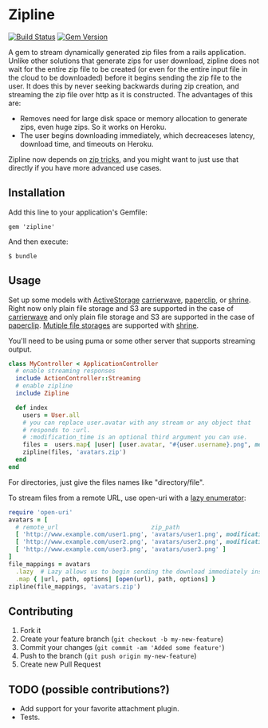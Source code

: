 # Zipline
[![Build Status](https://travis-ci.org/fringd/zipline.svg?branch=master)](https://travis-ci.org/fringd/zipline)
[![Gem Version](https://badge.fury.io/rb/zipline.svg)](https://badge.fury.io/rb/zipline)

A gem to stream dynamically generated zip files from a rails application. Unlike other solutions that generate zips for user download, zipline does not wait for the entire zip file to be created (or even for the entire input file in the cloud to be downloaded) before it begins sending the zip file to the user. It does this by never seeking backwards during zip creation, and streaming the zip file over http as it is constructed. The advantages of this are:

- Removes need for large disk space or memory allocation to generate zips, even huge zips. So it works on Heroku.
- The user begins downloading immediately, which decreaceses latency, download time, and timeouts on Heroku.

Zipline now depends on [zip tricks](https://github.com/WeTransfer/zip_tricks), and you might want to just use that directly if you have more advanced use cases.

## Installation

Add this line to your application's Gemfile:

    gem 'zipline'

And then execute:

    $ bundle

## Usage

Set up some models with [ActiveStorage](http://edgeguides.rubyonrails.org/active_storage_overview.html)
[carrierwave](https://github.com/jnicklas/carrierwave), [paperclip](https://github.com/thoughtbot/paperclip), or
[shrine](https://github.com/janko-m/shrine). Right now only plain file storage and S3 are supported in the case of
[carrierwave](https://github.com/jnicklas/carrierwave) and only plain file storage and S3 are supported in the case of
[paperclip](https://github.com/thoughtbot/paperclip). [Mutiple file storages](http://shrinerb.com/#external) are
supported with [shrine](https://github.com/janko-m/shrine).

You'll need to be using puma or some other server that supports streaming output.

```Ruby
class MyController < ApplicationController
  # enable streaming responses
  include ActionController::Streaming
  # enable zipline
  include Zipline

  def index
    users = User.all
    # you can replace user.avatar with any stream or any object that
    # responds to :url.
    # :modification_time is an optional third argument you can use.
    files =  users.map{ |user| [user.avatar, "#{user.username}.png", modification_time: 1.day.ago] }
    zipline(files, 'avatars.zip')
  end
end
```

For directories, just give the files names like "directory/file".

To stream files from a remote URL, use open-uri with a [lazy enumerator](http://ruby-doc.org/core-2.0.0/Enumerator/Lazy.html):

```Ruby
require 'open-uri'
avatars = [
  # remote_url                          zip_path
  [ 'http://www.example.com/user1.png', 'avatars/user1.png', modification_time: Time.now.utc ]
  [ 'http://www.example.com/user2.png', 'avatars/user2.png', modification_time: 1.day.ago ]
  [ 'http://www.example.com/user3.png', 'avatars/user3.png' ]
]
file_mappings = avatars
  .lazy  # Lazy allows us to begin sending the download immediately instead of waiting to download everything
  .map { |url, path, options| [open(url), path, options] }
zipline(file_mappings, 'avatars.zip')
```

## Contributing

1. Fork it
2. Create your feature branch (`git checkout -b my-new-feature`)
3. Commit your changes (`git commit -am 'Added some feature'`)
4. Push to the branch (`git push origin my-new-feature`)
5. Create new Pull Request

## TODO (possible contributions?)

* Add support for your favorite attachment plugin.
* Tests.
